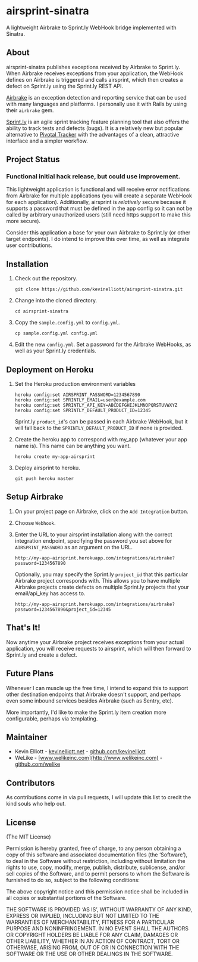 # airsprint-sinatra

A lightweight Airbrake to Sprint.ly WebHook bridge implemented with Sinatra.

## About

airsprint-sinatra publishes exceptions received by Airbrake to Sprint.ly. When Airbrake receives exceptions from your application, the WebHook defines on Airbrake is triggered and calls airsprint, which then creates a defect on Sprint.ly using the Sprint.ly REST API. 

[Airbrake](http://airbrake.io) is an exception detection and reporting service that can be used with many languages and platforms. I personally use it with Rails by using their `airbrake` gem.

[Sprint.ly](http://sprint.ly) is an agile sprint tracking feature planning tool that also offers the ability to track tests and defects (bugs). It is a relatively new but popular alternative to [Pivotal Tracker](http://pivotaltracker.com) with the advantages of a clean, attractive interface and a simpler workflow.

## Project Status

### Functional initial hack release, but could use improvement.

This lightweight application is functional and will receive error notifications from Airbrake for multiple applications (you will create a separate WebHook for each application). Additionally, airsprint is *relatively* secure because it supports a password that must be defined in the app config so it can not be called by arbitrary unauthorized users (still need https support to make this more secure).

Consider this application a base for your own Airbrake to Sprint.ly (or other target endpoints). I do intend to improve this over time, as well as integrate user contributions.

## Installation

1.  Check out the repository.

    `git clone https://github.com/kevinelliott/airsprint-sinatra.git`

2.  Change into the cloned directory.

    `cd airsprint-sinatra`

3.  Copy the `sample.config.yml` to `config.yml`.

    `cp sample.config.yml config.yml`

4.  Edit the new `config.yml`. Set a password for the Airbrake WebHooks, as well as your Sprint.ly credentials.

## Deployment on Heroku

1.  Set the Heroku production environment variables

    ~~~
    heroku config:set AIRSPRINT_PASSWORD=1234567890
    heroku config:set SPRINTLY_EMAIL=user@example.com
    heroku config:set SPRINTLY_API_KEY=ABCDEFGHIJKLMNOPQRSTUVWXYZ
    heroku config:set SPRINTLY_DEFAULT_PRODUCT_ID=12345
    ~~~

    Sprint.ly `product_id`'s can be passed in each Airbrake WebHook, but it will fall back to the `SPRINTLY_DEFAULT_PRODUCT_ID` if none is provided.

2.  Create the heroku app to correspond with my_app (whatever your app name is). This name can be anything you want.

    `heroku create my-app-airsprint`

3.  Deploy airsprint to heroku.

    `git push heroku master`

## Setup Airbrake

1.  On your project page on Airbrake, click on the `Add Integration` button.

2.  Choose `Webhook`.

3.  Enter the URL to your airsprint installation along with the correct integration endpoint, specifying the password you set above for `AIRSPRINT_PASSWORD` as an argument on the URL.

    `http://my-app-airsprint.herokuapp.com/integrations/airbrake?password=1234567890`

    Optionally, you may specify the Sprint.ly `project_id` that this particular Airbrake project corresponds with. This allows you to have multiple Airbrake projects create defects on multiple Sprint.ly projects that your email/api_key has access to.

    `http://my-app-airsprint.herokuapp.com/integrations/airbrake?password=1234567890&project_id=12345`

## That's It!

Now anytime your Airbrake project receives exceptions from your actual application, you will receive requests to airsprint, which will then forward to Sprint.ly and create a defect.

## Future Plans

Whenever I can muscle up the free time, I intend to expand this to support other destination endpoints that Airbrake doesn't support, and perhaps even some inbound services besides Airbrake (such as Sentry, etc).

More importantly, I'd like to make the Sprint.ly item creation more configurable, perhaps via templating.

## Maintainer

* Kevin Elliott - [kevinelliott.net](http://kevinelliott.net) - [github.com/kevinelliott](http://github.com/kevinelliott)
* WeLike - [www.welikeinc.com](http://www.welikeinc.com) - [github.com/welike](http://github.com/welike)

## Contributors

As contributions come in via pull requests, I will update this list to credit the kind souls who help out.

## License

(The MIT License)

Permission is hereby granted, free of charge, to any person obtaining a copy of this software and associated documentation files (the ‘Software’), to deal in the Software without restriction, including without limitation the rights to use, copy, modify, merge, publish, distribute, sublicense, and/or sell copies of the Software, and to permit persons to whom the Software is furnished to do so, subject to the following conditions:

The above copyright notice and this permission notice shall be included in all copies or substantial portions of the Software.

THE SOFTWARE IS PROVIDED ‘AS IS’, WITHOUT WARRANTY OF ANY KIND, EXPRESS OR IMPLIED, INCLUDING BUT NOT LIMITED TO THE WARRANTIES OF MERCHANTABILITY, FITNESS FOR A PARTICULAR PURPOSE AND NONINFRINGEMENT. IN NO EVENT SHALL THE AUTHORS OR COPYRIGHT HOLDERS BE LIABLE FOR ANY CLAIM, DAMAGES OR OTHER LIABILITY, WHETHER IN AN ACTION OF CONTRACT, TORT OR OTHERWISE, ARISING FROM, OUT OF OR IN CONNECTION WITH THE SOFTWARE OR THE USE OR OTHER DEALINGS IN THE SOFTWARE.
